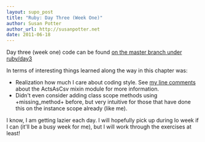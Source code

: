 ```yaml
---
layout: supo_post
title: "Ruby: Day Three (Week One)"
author: Susan Potter
author_url: http://susanpotter.net
date: 2011-06-18
---
```


Day three (week one) code can be found 
[on the master branch under ruby/day3](https://github.com/mbbx6spp/7languages7weeks/tree/master/ruby/day3)

In terms of interesting things learned along the way in this chapter was:

* Realization how much I care about coding style. See [my line comments](https://github.com/mbbx6spp/7languages7weeks/tree/master/ruby/day3/selfstudy.rb)
about the ActsAsCsv mixin module for more information.
* Didn't even consider adding class scope methods using +missing_method+ before, but very intuitive for 
those that have done this on the instance scope already (like me).

I know, I am getting lazier each day. I will hopefully pick up during Io week if I can (it'll be a busy week for me),
but I will work through the exercises at least!
